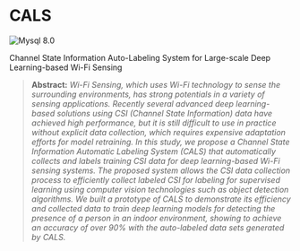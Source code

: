 # CALS
![Mysql 8.0](https://img.shields.io/badge/mysql-8.0-blue)

Channel State Information Auto-Labeling System for Large-scale Deep Learning-based Wi-Fi Sensing

> **Abstract:** *Wi-Fi Sensing, which uses Wi-Fi technology to sense the surrounding environments, has strong potentials in a variety of sensing applications. Recently several advanced deep learning-based solutions using CSI (Channel State Information) data have achieved high performance, but it is still difficult to use in practice without explicit data collection, which requires expensive adaptation efforts for model retraining. In this study, we propose a Channel State Information Automatic Labeling System (CALS) that automatically collects and labels training CSI data for deep learning-based Wi-Fi sensing systems. The proposed system allows the CSI data collection process to efficiently collect labeled CSI for labeling for supervised learning using computer vision technologies such as object detection algorithms. We built a prototype of CALS to demonstrate its efficiency and collected data to train deep learning models for detecting the presence of a person in an indoor environment, showing to achieve an accuracy of over 90% with the auto-labeled data sets generated by CALS.*
